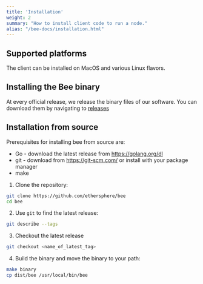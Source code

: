 ```yaml
---
title: 'Installation'
weight: 2
summary: "How to install client code to run a node."
alias: "/bee-docs/installation.html"
---
```


## Supported platforms

The client can be installed on MacOS and various Linux flavors.

## Installing the Bee binary
At every official release, we release the binary files of our software. You can download them by navigating to [releases](https://github.com/ethersphere/bee/releases)

## Installation from source
<!-- https://raw.githubusercontent.com/ethersphere/bee/master/README.md -->

Prerequisites for installing bee from source are:

- Go - download the latest release from https://golang.org/dl
- git - download from https://git-scm.com/ or install with your package manager
- make

1) Clone the repository:
```sh
git clone https://github.com/ethersphere/bee
cd bee
```

2) Use `git` to find the latest release:
```sh
git describe --tags
```

3) Checkout the latest release

```sh
git checkout <name_of_latest_tag>
```

4) Build the binary and move the binary to your path:

```sh
make binary
cp dist/bee /usr/local/bin/bee
```
